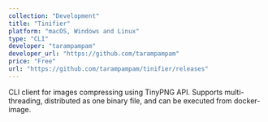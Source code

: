 ```yaml
---
collection: "Development"
title: "Tinifier"
platform: "macOS, Windows and Linux"
type: "CLI"
developer: "tarampampam"
developer_url: "https://github.com/tarampampam"
price: "Free"
url: "https://github.com/tarampampam/tinifier/releases"
---
```


CLI client for images compressing using TinyPNG API. Supports multi-threading,
distributed as one binary file, and can be executed from docker-image.
